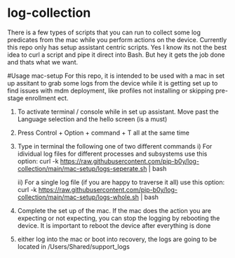 # log-collection


There is a few types of scripts that you can run to collect some log predicates from the mac while you perform actions on the device. Currently this repo only has setup assistant centric scripts. Yes I know its not the best idea to curl a script and pipe it direct into Bash. But hey it gets the job done and thats what we want. 

#Usage mac-setup
For this repo, it is intended to be used with a mac in set up assitant to grab some logs from the device while it is getting set up to find issues with mdm deployment, like profiles not installing or skipping pre-stage enrollment ect. 

1) To activate terminal / console while in set up assistant. Move past the Language selection and the hello screen (is a must)

2) Press Control + Option + command + T all at the same time

3) Type in terminal the following one of two different commands
    i) For idividual log files for different processes and subsystems use this option:
    curl -k https://raw.githubusercontent.com/pip-b0y/log-collection/main/mac-setup/logs-seperate.sh | bash
    
    ii) For a single log file (if you are happy to traverse it all) use this option:
    curl -k https://raw.githubusercontent.com/pip-b0y/log-collection/main/mac-setup/logs-whole.sh | bash

4) Complete the set up of the mac. If the mac does the action you are expecting or not expecting, you can stop the logging by rebooting the device. It is important to reboot the device after everything is done

5) either log into the mac or boot into recovery, the logs are going to be located in /Users/Shared/support_logs
